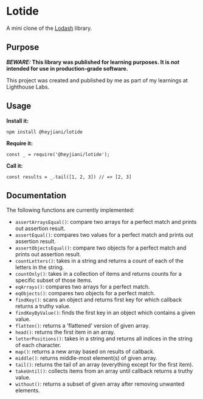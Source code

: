 # Lotide

A mini clone of the [Lodash](https://lodash.com) library.

## Purpose

**_BEWARE:_ This library was published for learning purposes. It is _not_ intended for use in production-grade software.**

This project was created and published by me as part of my learnings at Lighthouse Labs. 

## Usage

**Install it:**

`npm install @heyjiani/lotide`

**Require it:**

`const _ = require('@heyjiani/lotide');`

**Call it:**

`const results = _.tail([1, 2, 3]) // => [2, 3]`

## Documentation

The following functions are currently implemented:

* `assertArraysEqual()`: compare two arrays for a perfect match and prints out assertion result. 
* `assertEqual()`: compares two values for a perfect match and prints out assertion result.
* `assertObjectsEqual()`: compare two objects for a perfect match and prints out assertion result.
* `countLetters()`: takes in a string and returns a count of each of the letters in the string.
* `countOnly()`: takes in a collection of items and returns counts for a specific subset of those items.
* `eqArrays()`: compares two arrays for a perfect match.
* `eqObjects()`: compares two objects for a perfect match.
* `findKey()`: scans an object and returns first key for which callback returns a truthy value.
* `findKeyByValue()`: finds the first key in an object which contains a given value.
* `flatten()`: returns a 'flattened' version of given array.
* `head()`: returns the first item in an array.
* `letterPositions()`: takes in a string and returns all indices in the string of each character.
* `map()`: returns a new array based on results of callback. 
* `middle()`: returns middle-most element(s) of given array.
* `tail()`: returns the tail of an array (everything except for the first item).
* `takeUntil()`: collects items from an array until callback returns a truthy value.
* `without()`: returns a subset of given array after removing unwanted elements. 


